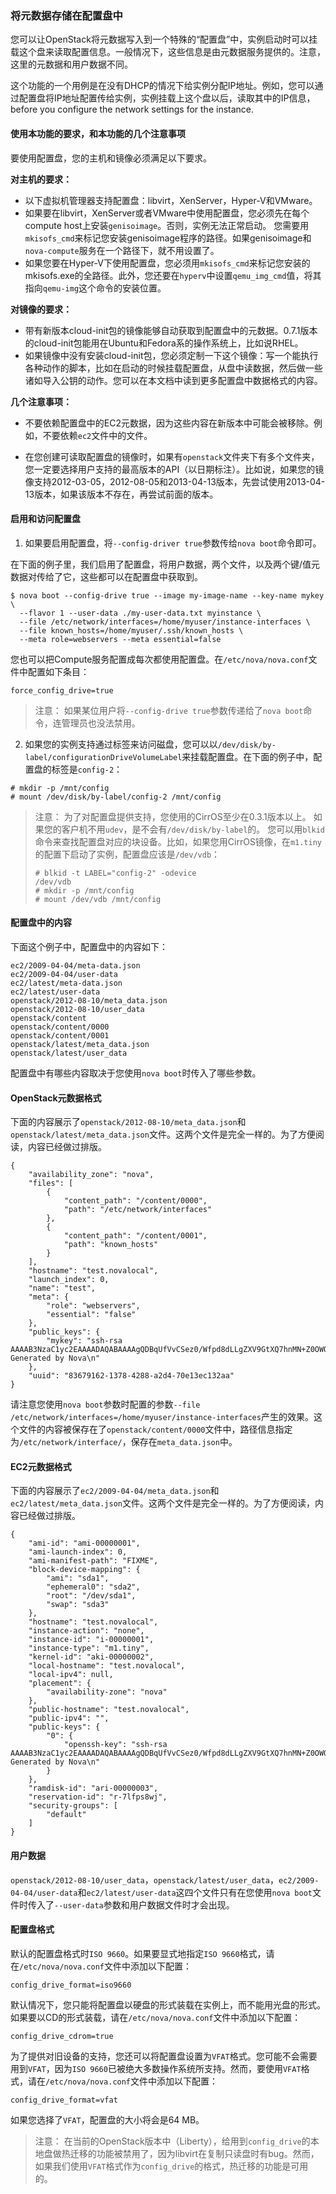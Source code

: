 ### 将元数据存储在配置盘中

您可以让OpenStack将元数据写入到一个特殊的“配置盘”中，实例启动时可以挂载这个盘来读取配置信息。一般情况下，这些信息是由元数据服务提供的。注意，这里的元数据和用户数据不同。

这个功能的一个用例是在没有DHCP的情况下给实例分配IP地址。例如，您可以通过配置盘将IP地址配置传给实例，实例挂载上这个盘以后，读取其中的IP信息，before you configure the network settings for the instance.

#### 使用本功能的要求，和本功能的几个注意事项

要使用配置盘，您的主机和镜像必须满足以下要求。

**对主机的要求：**

- 以下虚拟机管理器支持配置盘：libvirt，XenServer，Hyper-V和VMware。
- 如果要在libvirt，XenServer或者VMware中使用配置盘，您必须先在每个compute host上安装`genisoimage`。否则，实例无法正常启动。
	您需要用`mkisofs_cmd`来标记您安装genisoimage程序的路径。如果genisoimage和`nova-compute`服务在一个路径下，就不用设置了。
- 如果您要在Hyper-V下使用配置盘，您必须用`mkisofs_cmd`来标记您安装的mkisofs.exe的全路径。此外，您还要在`hyperv`中设置`qemu_img_cmd`值，将其指向`qemu-img`这个命令的安装位置。

**对镜像的要求：**

- 带有新版本cloud-init包的镜像能够自动获取到配置盘中的元数据。0.7.1版本的cloud-init包能用在Ubuntu和Fedora系的操作系统上，比如说RHEL。
- 如果镜像中没有安装cloud-init包，您必须定制一下这个镜像：写一个能执行各种动作的脚本，比如在启动的时候挂载配置盘，从盘中读数据，然后做一些诸如导入公钥的动作。您可以在本文档中读到更多配置盘中数据格式的内容。

**几个注意事项：**

- 不要依赖配置盘中的EC2元数据，因为这些内容在新版本中可能会被移除。例如，不要依赖`ec2`文件中的文件。

- 在您创建可读取配置盘的镜像时，如果有`openstack`文件夹下有多个文件夹，您一定要选择用户支持的最高版本的API（以日期标注）。比如说，如果您的镜像支持2012-03-05，2012-08-05和2013-04-13版本，先尝试使用2013-04-13版本，如果该版本不存在，再尝试前面的版本。

#### 启用和访问配置盘

1. 如果要启用配置盘，将`--config-driver true`参数传给`nova boot`命令即可。

在下面的例子里，我们启用了配置盘，将用户数据，两个文件，以及两个键/值元数据对传给了它，这些都可以在配置盘中获取到。

```
$ nova boot --config-drive true --image my-image-name --key-name mykey \
  --flavor 1 --user-data ./my-user-data.txt myinstance \
  --file /etc/network/interfaces=/home/myuser/instance-interfaces \
  --file known_hosts=/home/myuser/.ssh/known_hosts \
  --meta role=webservers --meta essential=false
```

您也可以把Compute服务配置成每次都使用配置盘。在`/etc/nova/nova.conf`文件中配置如下条目：

```
force_config_drive=true
```

>注意：
>如果某位用户将`--config-drive true`参数传递给了`nova boot`命令，连管理员也没法禁用。

2. 如果您的实例支持通过标签来访问磁盘，您可以以`/dev/disk/by-label/configurationDriveVolumeLabel`来挂载配置盘。在下面的例子中，配置盘的标签是`config-2`：

```
# mkdir -p /mnt/config
# mount /dev/disk/by-label/config-2 /mnt/config
```

>注意：
>为了对配置盘提供支持，您使用的CirrOS至少在0.3.1版本以上。
>如果您的客户机不用`udev`，是不会有`/dev/disk/by-label`的。
>您可以用`blkid`命令来查找配置盘对应的块设备。比如，如果您用CirrOS镜像，在`m1.tiny`的配置下启动了实例，配置盘应该是`/dev/vdb`：
>```
># blkid -t LABEL="config-2" -odevice
>/dev/vdb
># mkdir -p /mnt/config
># mount /dev/vdb /mnt/config
>```

#### 配置盘中的内容

下面这个例子中，配置盘中的内容如下：

```
ec2/2009-04-04/meta-data.json
ec2/2009-04-04/user-data
ec2/latest/meta-data.json
ec2/latest/user-data
openstack/2012-08-10/meta_data.json
openstack/2012-08-10/user_data
openstack/content
openstack/content/0000
openstack/content/0001
openstack/latest/meta_data.json
openstack/latest/user_data
```

配置盘中有哪些内容取决于您使用`nova boot`时传入了哪些参数。

#### OpenStack元数据格式

下面的内容展示了`openstack/2012-08-10/meta_data.json`和`openstack/latest/meta_data.json`文件。这两个文件是完全一样的。为了方便阅读，内容已经做过排版。

```
{
    "availability_zone": "nova",
    "files": [
        {
            "content_path": "/content/0000",
            "path": "/etc/network/interfaces"
        },
        {
            "content_path": "/content/0001",
            "path": "known_hosts"
        }
    ],
    "hostname": "test.novalocal",
    "launch_index": 0,
    "name": "test",
    "meta": {
        "role": "webservers",
        "essential": "false"
    },
    "public_keys": {
        "mykey": "ssh-rsa AAAAB3NzaC1yc2EAAAADAQABAAAAgQDBqUfVvCSez0/Wfpd8dLLgZXV9GtXQ7hnMN+Z0OWQUyebVEHey1CXuin0uY1cAJMhUq8j98SiW+cU0sU4J3x5l2+xi1bodDm1BtFWVeLIOQINpfV1n8fKjHB+ynPpe1F6tMDvrFGUlJs44t30BrujMXBe8Rq44cCk6wqyjATA3rQ== Generated by Nova\n"
    },
    "uuid": "83679162-1378-4288-a2d4-70e13ec132aa"
}
```

请注意您使用`nova boot`参数时配置的参数`--file /etc/network/interfaces=/home/myuser/instance-interfaces`产生的效果。这个文件的内容被保存在了`openstack/content/0000`文件中，路径信息指定为`/etc/network/interface/`，保存在`meta_data.json`中。

#### EC2元数据格式

下面的内容展示了`ec2/2009-04-04/meta_data.json`和`ec2/latest/meta_data.json`文件。这两个文件是完全一样的。为了方便阅读，内容已经做过排版。

```
{
    "ami-id": "ami-00000001",
    "ami-launch-index": 0,
    "ami-manifest-path": "FIXME",
    "block-device-mapping": {
        "ami": "sda1",
        "ephemeral0": "sda2",
        "root": "/dev/sda1",
        "swap": "sda3"
    },
    "hostname": "test.novalocal",
    "instance-action": "none",
    "instance-id": "i-00000001",
    "instance-type": "m1.tiny",
    "kernel-id": "aki-00000002",
    "local-hostname": "test.novalocal",
    "local-ipv4": null,
    "placement": {
        "availability-zone": "nova"
    },
    "public-hostname": "test.novalocal",
    "public-ipv4": "",
    "public-keys": {
        "0": {
            "openssh-key": "ssh-rsa AAAAB3NzaC1yc2EAAAADAQABAAAAgQDBqUfVvCSez0/Wfpd8dLLgZXV9GtXQ7hnMN+Z0OWQUyebVEHey1CXuin0uY1cAJMhUq8j98SiW+cU0sU4J3x5l2+xi1bodDm1BtFWVeLIOQINpfV1n8fKjHB+ynPpe1F6tMDvrFGUlJs44t30BrujMXBe8Rq44cCk6wqyjATA3rQ== Generated by Nova\n"
        }
    },
    "ramdisk-id": "ari-00000003",
    "reservation-id": "r-7lfps8wj",
    "security-groups": [
        "default"
    ]
}
```

#### 用户数据

`openstack/2012-08-10/user_data`，`openstack/latest/user_data`，`ec2/2009-04-04/user-data`和`ec2/latest/user-data`这四个文件只有在您使用`nova boot`文件时传入了`--user-data`参数和用户数据文件时才会出现。

#### 配置盘格式

默认的配置盘格式时`ISO 9660`。如果要显式地指定`ISO 9660`格式，请在`/etc/nova/nova.conf`文件中添加以下配置：

```
config_drive_format=iso9660
```

默认情况下，您只能将配置盘以硬盘的形式装载在实例上，而不能用光盘的形式。如果要以CD的形式装载，请在`/etc/nova/nova.conf`文件中添加以下配置：

```
config_drive_cdrom=true
```

为了提供对旧设备的支持，您还可以将配置盘设置为`VFAT`格式。您可能不会需要用到`VFAT`，因为`ISO 9660`已被绝大多数操作系统所支持。然而，要使用`VFAT`格式，请在`/etc/nova/nova.conf`文件中添加以下配置：

```
config_drive_format=vfat
```

如果您选择了`VFAT`，配置盘的大小将会是64 MB。

>注意：
>在当前的OpenStack版本中（Liberty），给用到`config_drive`的本地盘做热迁移的功能被禁用了，因为libvirt在复制只读盘时有bug。然而，如果我们使用`VFAT`格式作为`config_drive`的格式，热迁移的功能是可用的。

